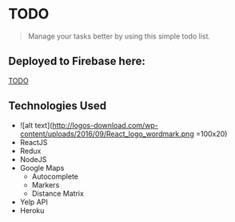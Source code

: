 # TODO
> Manage your tasks better by using this simple todo list.

## Deployed to Firebase here:
[TODO](https://todo-90790.firebaseapp.com/)



## Technologies Used
* ![alt text](http://logos-download.com/wp-content/uploads/2016/09/React_logo_wordmark.png =100x20)
* ReactJS
* Redux
* NodeJS
* Google Maps
  * Autocomplete
  * Markers
  * Distance Matrix
* Yelp API
* Heroku
